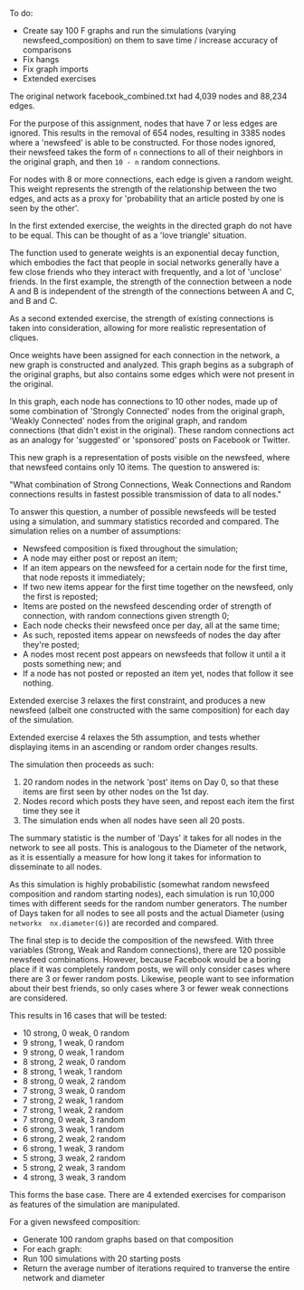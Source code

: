 To do:

- Create say 100 F graphs and run the simulations (varying 
newsfeed_composition) on them to save time / increase accuracy of comparisons
- Fix hangs
- Fix graph imports
- Extended exercises

The original network facebook_combined.txt had 4,039 nodes and 88,234 edges.

For the purpose of this assignment, nodes that have 7 or less edges are 
ignored. This results in the removal of 654 nodes, resulting in 3385 nodes 
where a 'newsfeed' is able to be constructed. For those nodes ignored, their 
newsfeed takes the form of `n` connections to all of their neighbors in the 
original graph, and then `10 - n` random connections.

For nodes with 8 or more connections, each edge is given a random weight. 
This weight represents the strength of the relationship between the two 
edges, and acts as a proxy for 'probability that an article posted by one is 
seen by the other'.

In the first extended exercise, the weights in the directed graph do not have 
to be equal. This can be thought of as a 'love triangle' situation. 

The function used to generate weights is an exponential decay function, 
which embodies the fact that people in social networks generally have a few 
close friends who they interact with frequently, and a lot of 'unclose' 
friends. In the first example, the strength of the connection between a node 
A and B is independent of the strength of the connections between A and C, 
and B and C.

As a second extended exercise, the strength of existing connections is taken 
into consideration, allowing for more realistic representation of cliques.

Once weights have been assigned for each connection in the network, a new 
graph is constructed and analyzed. This graph begins as a subgraph of the 
original graphs, but also contains some edges which were not present in the 
original.

In this graph, each node has connections to 10 other nodes, made up of some 
combination of 'Strongly Connected' nodes from the original graph, 'Weakly 
Connected' nodes from the original graph, and random connections (that 
didn't exist in the original). These random connections act as an analogy 
for 'suggested' or 'sponsored' posts on Facebook or Twitter.

This new graph is a representation of posts visible on the newsfeed, where 
that newsfeed contains only 10 items. The question to answered is:

"What combination of Strong Connections, Weak Connections and Random 
connections results in fastest possible transmission of data to all nodes."

To answer this question, a number of possible newsfeeds will be tested using 
a simulation, and summary statistics recorded and compared. The simulation 
relies on a number of assumptions:

- Newsfeed composition is fixed throughout the simulation;
- A node may either post or repost an item;
- If an item appears on the newsfeed for a certain node for the first time, 
that node reposts it immediately;
- If two new items appear for the first time together on the newsfeed, only 
the first is reposted;
- Items are posted on the newsfeed descending order of strength of 
connection, with random connections given strength 0;
- Each node checks their newsfeed once per day, all at the same time;
- As such, reposted items appear on newsfeeds of nodes the day after they're 
posted;
- A nodes most recent post appears on newsfeeds that follow it until a it 
posts something new; and
- If a node has not posted or reposted an item yet, nodes that follow it see
 nothing.

Extended exercise 3 relaxes the first constraint, and produces a new 
newsfeed (albeit one constructed with the same composition) for each day of 
the simulation.

Extended exercise 4 relaxes the 5th assumption, and tests whether displaying
 items in an ascending or random order changes results.

The simulation then proceeds as such:

1. 20 random nodes in the network 'post' items on Day 0, so that these items
 are first seen by other nodes on the 1st day.
2. Nodes record which posts they have seen, and repost each item the first 
time they see it
3. The simulation ends when all nodes have seen all 20 posts.

The summary statistic is the number of 'Days' it takes for all nodes in the 
network to see all posts. This is analogous to the Diameter of the network, as 
it is essentially a measure for how long it takes for information to 
disseminate to all nodes.

As this simulation is highly probabilistic (somewhat random newsfeed 
composition and random starting nodes), each simulation is run 10,000 times 
with different seeds for the random number generators. The number of Days 
taken for all nodes to see all posts and the actual Diameter (using `networkx 
nx.diameter(G)`) are recorded and compared.
 
The final step is to decide the composition of the newsfeed. With three 
variables (Strong, Weak and Random connections), there are 120 possible 
newsfeed combinations. However, because Facebook would be a boring place if 
it was completely random posts, we will only consider cases where there are 
3 or fewer random posts. Likewise, people want to see information about 
their best friends, so only cases where 3 or fewer weak connections are 
considered.

This results in 16 cases that will be tested:
- 10 strong, 0 weak, 0 random
- 9 strong, 1 weak, 0 random
- 9 strong, 0 weak, 1 random
- 8 strong, 2 weak, 0 random
- 8 strong, 1 weak, 1 random
- 8 strong, 0 weak, 2 random
- 7 strong, 3 weak, 0 random
- 7 strong, 2 weak, 1 random
- 7 strong, 1 weak, 2 random
- 7 strong, 0 weak, 3 random
- 6 strong, 3 weak, 1 random
- 6 strong, 2 weak, 2 random
- 6 strong, 1 weak, 3 random
- 5 strong, 3 weak, 2 random
- 5 strong, 2 weak, 3 random
- 4 strong, 3 weak, 3 random

This forms the base case. There are 4 extended exercises for comparison as 
features of the simulation are manipulated.

For a given newsfeed composition:
- Generate 100 random graphs based on that composition
- For each graph:
- Run 100 simulations with 20 starting posts
- Return the average number of iterations required to tranverse the entire 
network and diameter